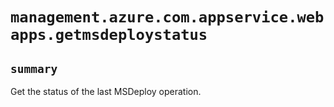 # `management.azure.com.appservice.webapps.getmsdeploystatus`

## `summary`
Get the status of the last MSDeploy operation.


